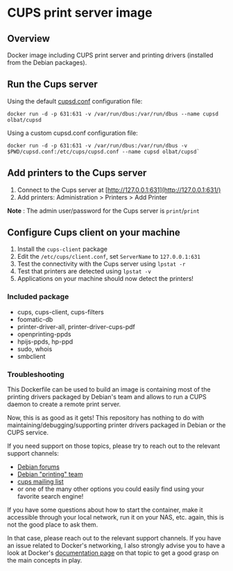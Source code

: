 # CUPS print server image

## Overview

Docker image including CUPS print server and printing drivers (installed from the Debian packages).

## Run the Cups server

Using the default [cupsd.conf](https://github.com/olbat/dockerfiles/blob/master/cupsd/cupsd.conf) configuration file:

```shell
docker run -d -p 631:631 -v /var/run/dbus:/var/run/dbus --name cupsd olbat/cupsd
```

Using a custom cupsd.conf configuration file:

```shell
docker run -d -p 631:631 -v /var/run/dbus:/var/run/dbus -v $PWD/cupsd.conf:/etc/cups/cupsd.conf --name cupsd olbat/cupsd`
```

## Add printers to the Cups server

1. Connect to the Cups server at [http://127.0.0.1:631](http://127.0.0.1:631/)
2. Add printers: Administration > Printers > Add Printer

 **Note** : The admin user/password for the Cups server is `print`/`print`

## Configure Cups client on your machine

1. Install the `cups-client` package
2. Edit the `/etc/cups/client.conf`, set `ServerName` to `127.0.0.1:631`
3. Test the connectivity with the Cups server using `lpstat -r`
4. Test that printers are detected using `lpstat -v`
5. Applications on your machine should now detect the printers!

### Included package

* cups, cups-client, cups-filters
* foomatic-db
* printer-driver-all, printer-driver-cups-pdf
* openprinting-ppds
* hpijs-ppds, hp-ppd
* sudo, whois
* smbclient

### Troubleshooting

This Dockerfile can be used to build an image is containing most of the printing drivers packaged by Debian's team and allows to run a CUPS daemon to create a remote print server.

Now, this is as good as it gets! This repository has nothing to do with maintaining/debugging/supporting printer drivers packaged in Debian or the CUPS service.

If you need support on those topics, please try to reach out to the relevant support channels:

* [Debian forums](http://forums.debian.net/)
* [Debian &#34;printing&#34; team](https://wiki.debian.org/Teams/Printing)
* [cups mailing list](https://lists.cups.org/mailman/listinfo/cups)
* or one of the many other options you could easily find using your favorite search engine!

If you have some questions about how to start the container, make it accessible through your local network, run it on your NAS, etc. again, this is not the good place to ask them.

In that case, please reach out to the relevant support channels. If you have an issue related to Docker's networking, I also strongly advise you to have a look at Docker's [documentation page](https://docs.docker.com/network/) on that topic to get a good grasp on the main concepts in play.
